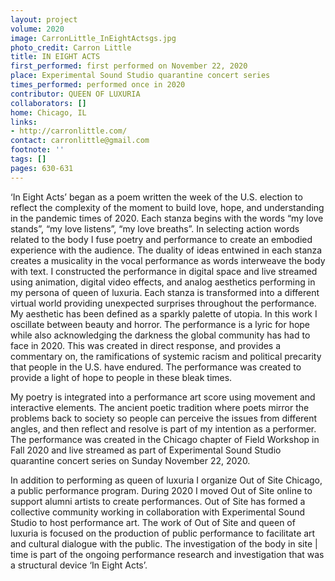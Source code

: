```yaml
---
layout: project
volume: 2020
image: CarronLittle_InEightActsgs.jpg
photo_credit: Carron Little
title: IN EIGHT ACTS
first_performed: first performed on November 22, 2020
place: Experimental Sound Studio quarantine concert series
times_performed: performed once in 2020
contributor: QUEEN OF LUXURIA
collaborators: []
home: Chicago, IL
links:
- http://carronlittle.com/
contact: carronlittle@gmail.com
footnote: ''
tags: []
pages: 630-631
---
```



‘In Eight Acts’ began as a poem written the week of the U.S. election to reflect the complexity of the moment to build love, hope, and understanding in the pandemic times of 2020. Each stanza begins with the words “my love stands”, “my love listens”, “my love breaths”. In selecting action words related to the body I fuse poetry and performance to create an embodied experience with the audience. The duality of ideas entwined in each stanza creates a musicality in the vocal performance as words interweave the body with text. I constructed the performance in digital space and live streamed using animation, digital video effects, and analog aesthetics performing in my persona of queen of luxuria. Each stanza is transformed into a different virtual world providing unexpected surprises throughout the performance. My aesthetic has been defined as a sparkly palette of utopia. In this work I oscillate between beauty and horror. The performance is a lyric for hope while also acknowledging the darkness the global community has had to face in 2020. This was created in direct response, and provides a commentary on, the ramifications of systemic racism and political precarity that people in the U.S. have endured. The performance was created to provide a light of hope to people in these bleak times.

My poetry is integrated into a performance art score using movement and interactive elements. The ancient poetic tradition where poets mirror the problems back to society so people can perceive the issues from different angles, and then reflect and resolve is part of my intention as a performer. The performance was created in the Chicago chapter of Field Workshop in Fall 2020 and live streamed as part of Experimental Sound Studio quarantine concert series on Sunday November 22, 2020. 

In addition to performing as queen of luxuria I organize Out of Site Chicago, a public performance program. During 2020 I moved Out of Site online to support alumni artists to create performances. Out of Site has formed a collective community working in collaboration with Experimental Sound Studio to host performance art. The work of Out of Site and queen of luxuria is focused on the production of public performance to facilitate art and cultural dialogue with the public. The investigation of the body in site | time is part of the ongoing performance research and investigation that was a structural device ‘In Eight Acts’.
